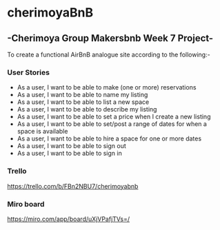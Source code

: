 # cherimoyaBnB

## -Cherimoya Group Makersbnb Week 7 Project-

To create a functional AirBnB analogue site according to the following:-

### User Stories

- As a user, I want to be able to make (one or more) reservations
- As a user, I want to be able to name my listing
- As a user, I want to be able to list a new space
- As a user, I want to be able to describe my listing
- As a user, I want to be able to set a price when I create a new listing
- As a user, I want to be able to set/post a range of dates for when a space is available
- As a user, I want to be able to hire a space for one or more dates
- As a user, I want to be able to sign out
- As a user, I want to be able to sign in

### Trello

https://trello.com/b/FBn2NBU7/cherimoyabnb

### Miro board

https://miro.com/app/board/uXjVPafjTVs=/
